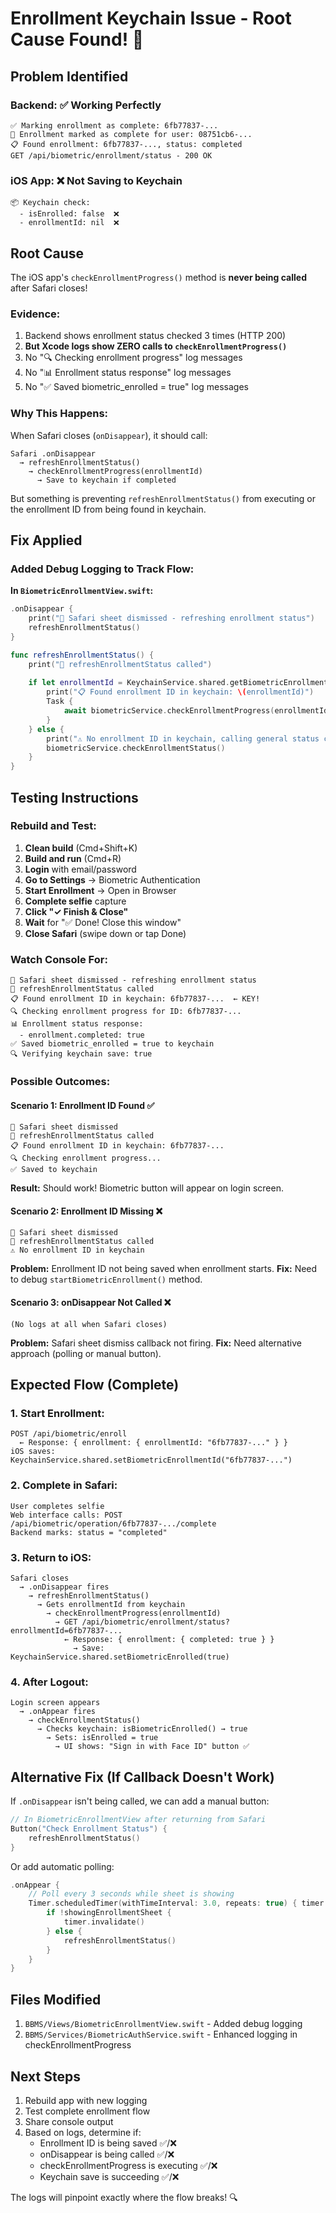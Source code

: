 # Enrollment Keychain Issue - Root Cause Found! 🎯

## Problem Identified

### Backend: ✅ Working Perfectly
```
✅ Marking enrollment as complete: 6fb77837-...
🎉 Enrollment marked as complete for user: 08751cb6-...
📋 Found enrollment: 6fb77837-..., status: completed
GET /api/biometric/enrollment/status - 200 OK
```

### iOS App: ❌ Not Saving to Keychain
```
📦 Keychain check:
  - isEnrolled: false  ❌
  - enrollmentId: nil  ❌
```

## Root Cause

The iOS app's `checkEnrollmentProgress()` method is **never being called** after Safari closes!

### Evidence:
1. Backend shows enrollment status checked 3 times (HTTP 200)
2. **But Xcode logs show ZERO calls to `checkEnrollmentProgress()`**
3. No "🔍 Checking enrollment progress" log messages
4. No "📊 Enrollment status response" log messages  
5. No "✅ Saved biometric_enrolled = true" log messages

### Why This Happens:
When Safari closes (`onDisappear`), it should call:
```
Safari .onDisappear 
  → refreshEnrollmentStatus()
    → checkEnrollmentProgress(enrollmentId)
      → Save to keychain if completed
```

But something is preventing `refreshEnrollmentStatus()` from executing or the enrollment ID from being found in keychain.

## Fix Applied

### Added Debug Logging to Track Flow:

**In `BiometricEnrollmentView.swift`:**
```swift
.onDisappear {
    print("🚪 Safari sheet dismissed - refreshing enrollment status")
    refreshEnrollmentStatus()
}

func refreshEnrollmentStatus() {
    print("🔄 refreshEnrollmentStatus called")
    
    if let enrollmentId = KeychainService.shared.getBiometricEnrollmentId() {
        print("📋 Found enrollment ID in keychain: \(enrollmentId)")
        Task {
            await biometricService.checkEnrollmentProgress(enrollmentId: enrollmentId)
        }
    } else {
        print("⚠️ No enrollment ID in keychain, calling general status check")
        biometricService.checkEnrollmentStatus()
    }
}
```

## Testing Instructions

### Rebuild and Test:
1. **Clean build** (Cmd+Shift+K)
2. **Build and run** (Cmd+R)
3. **Login** with email/password
4. **Go to Settings** → Biometric Authentication
5. **Start Enrollment** → Open in Browser
6. **Complete selfie** capture
7. **Click "✓ Finish & Close"**
8. **Wait** for "✅ Done! Close this window"
9. **Close Safari** (swipe down or tap Done)

### Watch Console For:
```
🚪 Safari sheet dismissed - refreshing enrollment status
🔄 refreshEnrollmentStatus called
📋 Found enrollment ID in keychain: 6fb77837-...  ← KEY!
🔍 Checking enrollment progress for ID: 6fb77837-...
📊 Enrollment status response:
  - enrollment.completed: true
✅ Saved biometric_enrolled = true to keychain
🔍 Verifying keychain save: true
```

### Possible Outcomes:

#### Scenario 1: Enrollment ID Found ✅
```
🚪 Safari sheet dismissed
🔄 refreshEnrollmentStatus called
📋 Found enrollment ID in keychain: 6fb77837-...
🔍 Checking enrollment progress...
✅ Saved to keychain
```
**Result:** Should work! Biometric button will appear on login screen.

#### Scenario 2: Enrollment ID Missing ❌
```
🚪 Safari sheet dismissed
🔄 refreshEnrollmentStatus called
⚠️ No enrollment ID in keychain
```
**Problem:** Enrollment ID not being saved when enrollment starts.
**Fix:** Need to debug `startBiometricEnrollment()` method.

#### Scenario 3: onDisappear Not Called ❌
```
(No logs at all when Safari closes)
```
**Problem:** Safari sheet dismiss callback not firing.
**Fix:** Need alternative approach (polling or manual button).

## Expected Flow (Complete)

### 1. Start Enrollment:
```
POST /api/biometric/enroll
  ← Response: { enrollment: { enrollmentId: "6fb77837-..." } }
iOS saves: KeychainService.shared.setBiometricEnrollmentId("6fb77837-...")
```

### 2. Complete in Safari:
```
User completes selfie
Web interface calls: POST /api/biometric/operation/6fb77837-.../complete
Backend marks: status = "completed"
```

### 3. Return to iOS:
```
Safari closes
  → .onDisappear fires
    → refreshEnrollmentStatus()
      → Gets enrollmentId from keychain
        → checkEnrollmentProgress(enrollmentId)
          → GET /api/biometric/enrollment/status?enrollmentId=6fb77837-...
            ← Response: { enrollment: { completed: true } }
              → Save: KeychainService.shared.setBiometricEnrolled(true)
```

### 4. After Logout:
```
Login screen appears
  → .onAppear fires
    → checkEnrollmentStatus()
      → Checks keychain: isBiometricEnrolled() → true
        → Sets: isEnrolled = true
          → UI shows: "Sign in with Face ID" button ✅
```

## Alternative Fix (If Callback Doesn't Work)

If `.onDisappear` isn't being called, we can add a manual button:

```swift
// In BiometricEnrollmentView after returning from Safari
Button("Check Enrollment Status") {
    refreshEnrollmentStatus()
}
```

Or add automatic polling:

```swift
.onAppear {
    // Poll every 3 seconds while sheet is showing
    Timer.scheduledTimer(withTimeInterval: 3.0, repeats: true) { timer in
        if !showingEnrollmentSheet {
            timer.invalidate()
        } else {
            refreshEnrollmentStatus()
        }
    }
}
```

## Files Modified

1. `BBMS/Views/BiometricEnrollmentView.swift` - Added debug logging
2. `BBMS/Services/BiometricAuthService.swift` - Enhanced logging in checkEnrollmentProgress

## Next Steps

1. Rebuild app with new logging
2. Test complete enrollment flow
3. Share console output
4. Based on logs, determine if:
   - Enrollment ID is being saved ✅/❌
   - onDisappear is being called ✅/❌
   - checkEnrollmentProgress is executing ✅/❌
   - Keychain save is succeeding ✅/❌

The logs will pinpoint exactly where the flow breaks! 🔍
